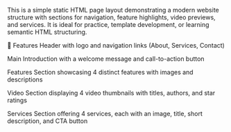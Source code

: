 This is a simple static HTML page layout demonstrating a modern website structure with sections for navigation, feature highlights, video previews, and services. It is ideal for practice, template development, or learning semantic HTML structuring.

🔧 Features
Header with logo and navigation links (About, Services, Contact)

Main Introduction with a welcome message and call-to-action button

Features Section showcasing 4 distinct features with images and descriptions

Video Section displaying 4 video thumbnails with titles, authors, and star ratings

Services Section offering 4 services, each with an image, title, short description, and CTA button
